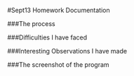 #Sept13 Homework Documentation

###The process

###Difficulties I have faced

###Interesting Observations I have made

###The screenshot of the program
